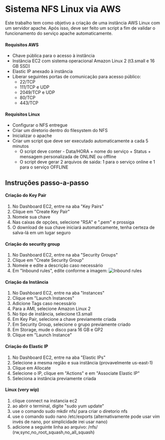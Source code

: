 # Sistema NFS Linux via AWS
Este trabalho tem como objetivo a criação de uma instância AWS Linux com um servidor apache. Após isso, deve ser feito um script a fim de validar o funcionamento do serviço apache automaticamente.

#### Requisitos AWS
- Chave pública para o acesso à instância
- Instância EC2 com sistema operacional Amazon Linux 2 (t3.small e
16 GB SSD)
- Elastic IP anexado à instância
- Liberar seguintes portas de comunicação para acesso público:
  - 22/TCP
  - 111/TCP e UDP
  - 2049/TCP e UDP
  - 80/TCP 
  - 443/TCP

#### Requisitos Linux
- Configurar o NFS entregue
- Criar um diretorio dentro do filesystem do NFS
- Inicializar o apache
- Criar um script que deve ser executado automaticamente a cada 5 minutos
  - O script deve conter - Data/HORA + nome do serviço + Status + mensagem
personalizada de ONLINE ou offline
  - O script deve gerar 2 arquivos de saida: 1 para o serviço online e 1 para o serviço
OFFLINE

## Instruções passo-a-passo
#### Criação do Key Pair
1. No Dashboard EC2, entre na aba "Key Pairs" 
2. Clique em "Create Key Pair"
3. Nomeie sua chave
4. Nas caixas de opções, selecione "RSA" e ".pem" e prossiga 
5. O download de sua chave iniciará automaticamente, tenha certeza de salva-lá em um lugar seguro

#### Criação do security group
1. No Dashboard EC2, entre na aba "Security Groups"
2. Clique em "Create Security Group"
3. Nomeie e edite a descrição caso necessário
4. Em "Inbound rules", edite conforme a imagem:
![Inbound rules](https://github.com/vitortoniolo/pb_atividade_awslinuxnfs/assets/133904035/777c3b91-d561-4506-87a7-bd4e9c4a5750)


#### Criação da Instância
1. No Dashboard EC2, entre na aba "Instances"
2. Clique em "Launch Instances"
3. Adicione Tags caso necessário
4. Para a AMI, selecione Amazon Linux 2
5. No tipo de instância, selecione t3.small
6. Em Key Pair, selecione a chave previamente criada
7. Em Security Group, selecione o grupo previamente criado
8. Em Storage, mude o disco para 16 GB e GP2
9. Clique em "Launch Instance"

#### Criação do Elastic IP
1. No Dashboard EC2, entre na aba  "Elastic IPs"
2. Selecione a mesma região e sua instância (provavelmente us-east-1)
3. Clique em Allocate
4. Selecione o IP,  clique em "Actions" e em "Associate Elastic IP"
5. Seleciona a instância previamente criada

#### Linux (very wip)
1. clique connect na instancia ec2
2. ao abrir o terminal, digite "sudo yum update"
3. use o comando sudo mkdir nfs/<seunome> para criar o diretorio nfs
4. use o comando sudo nano /etc/exports (alternativamente pode usar vim invés de nano, por simplicidade irei usar nano) 
5. adicione a seguinte linha ao arquivo: /nfs/<seunome> <ipdamaquina>(rw,sync,no_root_squash,no_all_squash) 

 
